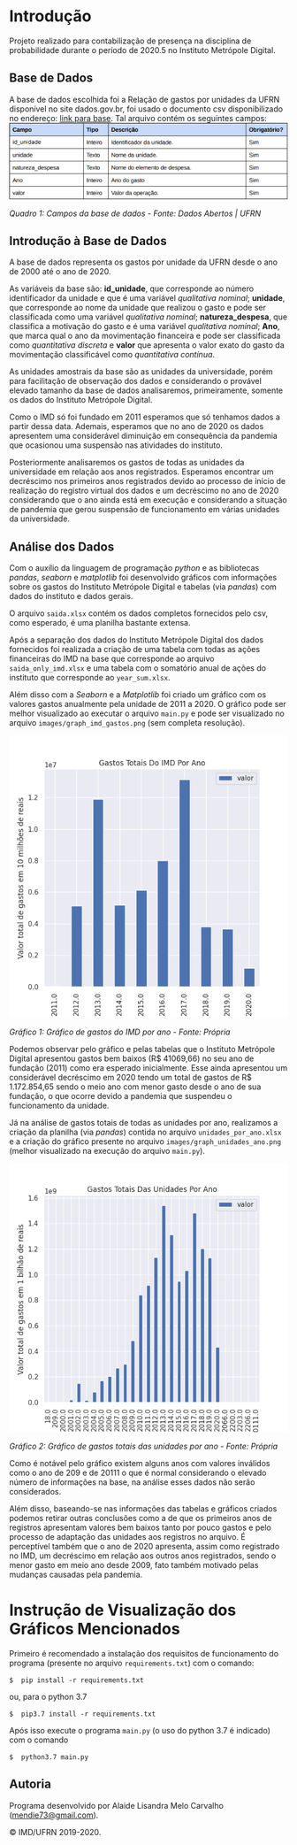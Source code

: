 # Introdução

Projeto realizado para contabilização de presença na disciplina de probabilidade durante o período de 2020.5 no Instituto Metrópole Digital.

## Base de Dados

A base de dados escolhida foi a Relação de gastos por unidades da UFRN disponível no site dados.gov.br, foi usado o documento csv disponibilizado no endereço: [link para base](http://www.dados.gov.br/dataset/gastos). Tal arquivo contém os seguintes campos:
![Quadro 1: Campos da base de dados - Fonte: Dados Abertos | UFRN](images/campos_bd.png)

*Quadro 1: Campos da base de dados - Fonte: Dados Abertos | UFRN*

## Introdução à Base de Dados

A base de dados representa os gastos por unidade da UFRN desde o ano de 2000 até o ano de 2020. 

As variáveis da base são: **id_unidade**, que corresponde ao número identificador da unidade e que é uma variável *qualitativa nominal*; **unidade**, que corresponde ao nome da unidade que realizou o gasto e pode ser classificada como uma variável *qualitativa nominal*; **natureza_despesa**, que classifica a motivação do gasto e é uma variável *qualitativa nominal*; **Ano**, que marca qual o ano da movimentação financeira e pode ser classificada como *quantitativa discreta* e **valor** que apresenta o valor exato do gasto da movimentação classificável como *quantitativa contínua*.

As unidades amostrais da base são as unidades da universidade, porém para facilitação de observação dos dados e considerando o provável elevado tamanho da base de dados analisaremos, primeiramente, somente os dados do Instituto Metrópole Digital.

Como o IMD só foi fundado em 2011 esperamos que só tenhamos dados a partir dessa data. Ademais, esperamos que no ano de 2020 os dados apresentem uma considerável diminuição em consequência da pandemia que ocasionou uma suspensão nas atividades do instituto.

Posteriormente analisaremos os gastos de todas as unidades da universidade em relação aos anos registrados. Esperamos encontrar um decréscimo nos primeiros anos registrados devido ao processo de início de realização do registro virtual dos dados e um decréscimo no ano de 2020 considerando que o ano ainda está em execução e considerando a situação de pandemia que gerou suspensão de funcionamento em várias unidades da universidade.

## Análise dos Dados

Com o auxílio da linguagem de programação *python* e as bibliotecas *pandas*, *seaborn* e *matplotlib* foi desenvolvido gráficos com informações sobre os gastos do Instituto Metrópole Digital e tabelas (via *pandas*) com dados do instituto e dados gerais.

O arquivo `saida.xlsx` contém os dados completos fornecidos pelo csv, como esperado, é uma planilha bastante extensa.

Após a separação dos dados do Instituto Metrópole Digital dos dados fornecidos foi realizada a criação de uma tabela com todas as ações financeiras do IMD na base que corresponde ao arquivo `saida_only_imd.xlsx` e uma tabela com o somatório anual de ações do instituto que corresponde ao `year_sum.xlsx`.

Além disso com a *Seaborn* e a *Matplotlib* foi criado um gráfico com os valores gastos anualmente pela unidade de 2011 a 2020. O gráfico pode ser melhor visualizado ao executar o arquivo `main.py` e pode ser visualizado no arquivo `images/graph_imd_gastos.png` (sem completa resolução).

![Gráfico 1: Gráfico de gastos do IMD por ano - Fonte: Própria](images/graph_imd_gastos.png)

*Gráfico 1: Gráfico de gastos do IMD por ano - Fonte: Própria*

Podemos observar pelo gráfico e pelas tabelas que o Instituto Metrópole Digital apresentou gastos bem baixos (R$ 41069,66) no seu ano de fundação (2011) como era esperado inicialmente. Esse ainda apresentou um considerável decréscimo em 2020 tendo um total de gastos de R$ 1.172.854,65 sendo o meio ano com menor gasto desde o ano de sua fundação, o que ocorre devido a pandemia que suspendeu o funcionamento da unidade. 

Já na análise de gastos totais de todas as unidades por ano, realizamos a criação da planilha (via *pandas*) contida no arquivo `unidades_por_ano.xlsx` e a criação do gráfico presente no arquivo `images/graph_unidades_ano.png` (melhor visualizado na execução do arquivo `main.py`).

![Gráfico 2: Gráfico de gastos totais das unidades por ano - Fonte: Própria](images/graph_unidades_ano.png)

*Gráfico 2: Gráfico de gastos totais das unidades por ano - Fonte: Própria*

Como é notável pelo gráfico existem alguns anos com valores inválidos como o ano de 209 e de 20111 o que é normal considerando o elevado número de informações na base, na análise esses dados não serão considerados.

Além disso, baseando-se nas informações das tabelas e gráficos criados podemos retirar outras conclusões como a de que os primeiros anos de registros apresentam valores bem baixos tanto por pouco gastos e pelo processo de adaptação das unidades aos registros no arquivo. É perceptível também que o ano de 2020 apresenta, assim como registrado no IMD, um decréscimo em relação aos outros anos registrados, sendo o menor gasto em meio ano desde 2009, fato também motivado pelas mudanças causadas pela pandemia.

# Instrução de Visualização dos Gráficos Mencionados

Primeiro é recomendado a instalação dos requisitos de funcionamento do programa (presente no arquivo `requirements.txt`) com o comando:

``` shell
$  pip install -r requirements.txt
```
ou, para o python 3.7

``` shell
$  pip3.7 install -r requirements.txt
```

Após isso execute o programa `main.py` (o uso do python 3.7 é indicado) com o comando

``` shell
$  python3.7 main.py
```

## Autoria

Programa desenvolvido por Alaide Lisandra Melo Carvalho (<mendie73@gmail.com>).

&copy; IMD/UFRN 2019-2020.
